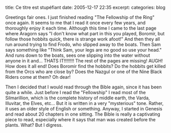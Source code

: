 title: Ce titre est stupéfiant
date: 2005-12-17 22:35
excerpt: 
categories: blog

Greetings fair ones. I just finished reading "The Fellowship of the Ring" once again. It seems to me that I read it once every few years, and thoroughly enjoy it each time. Although this time I came to the last page where Aragorn says "I don't know what part in this you played, Boromir, but follow those hobbits quick, there is strange work afoot!" And then they all run around trying to find Frodo, who slipped away to the boats. Then Sam says something like "Think Sam, your legs are no good so use your head." And runs down to the boats, sees one slipping into the water without anyone in it and... THATS IT!!!!!!!! The rest of the pages are missing! AUGH! How does it all end! Does Boromir find the hobbits? Do the hobbits get killed from the Orcs who are close by? Does the Nazgul or one of the Nine Black Riders come at them? Oh dear!

Then I decided that I would read through the Bible again, since it has been quite a while. Just before I read the "Fellowship" I read most of the Silmarillion, which is the complete history of middle earth, the Varda, Illuvitar, the Elves, etc... But it is written in a very "mysterious" tone. Rather, it uses an older style of English or something. Anyway, I started in Genesis and read about 20 chapters in one sitting. The Bible is really a captivating piece to read, especially where it says that man was created before the plants. What? But I digress.